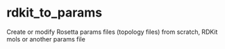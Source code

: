 # rdkit_to_params
Create or modify Rosetta params files (topology files) from scratch, RDKit mols or another params file
